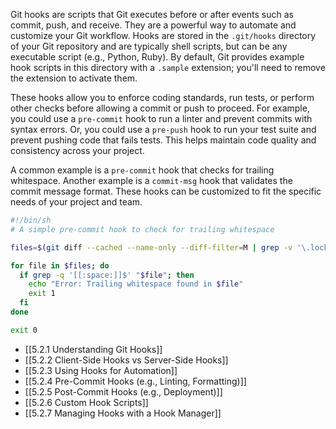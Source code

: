 Git hooks are scripts that Git executes before or after events such as commit, push, and receive. They are a powerful way to automate and customize your Git workflow. Hooks are stored in the `.git/hooks` directory of your Git repository and are typically shell scripts, but can be any executable script (e.g., Python, Ruby). By default, Git provides example hook scripts in this directory with a `.sample` extension; you'll need to remove the extension to activate them.

These hooks allow you to enforce coding standards, run tests, or perform other checks before allowing a commit or push to proceed. For example, you could use a `pre-commit` hook to run a linter and prevent commits with syntax errors. Or, you could use a `pre-push` hook to run your test suite and prevent pushing code that fails tests. This helps maintain code quality and consistency across your project.

A common example is a `pre-commit` hook that checks for trailing whitespace. Another example is a `commit-msg` hook that validates the commit message format. These hooks can be customized to fit the specific needs of your project and team.

```bash
#!/bin/sh
# A simple pre-commit hook to check for trailing whitespace

files=$(git diff --cached --name-only --diff-filter=M | grep -v '\.lock$')

for file in $files; do
  if grep -q '[[:space:]]$' "$file"; then
    echo "Error: Trailing whitespace found in $file"
    exit 1
  fi
done

exit 0
```

- [[5.2.1 Understanding Git Hooks]]
- [[5.2.2 Client-Side Hooks vs Server-Side Hooks]]
- [[5.2.3 Using Hooks for Automation]]
- [[5.2.4 Pre-Commit Hooks (e.g., Linting, Formatting)]]
- [[5.2.5 Post-Commit Hooks (e.g., Deployment)]]
- [[5.2.6 Custom Hook Scripts]]
- [[5.2.7 Managing Hooks with a Hook Manager]]